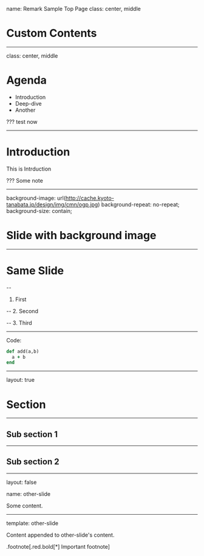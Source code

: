 name: Remark Sample Top Page
class: center, middle

# Custom Contents

---
class: center, middle

# Agenda

* Introduction
* Deep-dive
* Another

???
test now

---

# Introduction


This is Intrduction

???
Some note

---

background-image: url(http://cache.kyoto-tanabata.jp/design/img/cmn/ogp.jpg)
background-repeat: no-repeat;
background-size: contain;

# Slide with background image

---

# Same Slide

--
1. First

--
2. Second

--
3. Third

---
Code:

```ruby
def add(a,b)
  a + b
end
```

---

layout: true

# Section

---

## Sub section 1

---

## Sub section 2

---
layout: false

name: other-slide

Some content.

---
template: other-slide

Content appended to other-slide's content.

.footnote[.red.bold[*] Important footnote]
